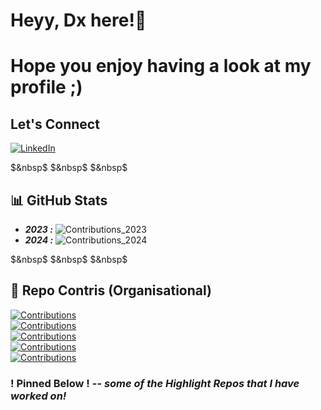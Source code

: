 # Heyy, Dx here!👋
# Hope you enjoy having a look at my profile ;)

## Let's Connect
[![LinkedIn](https://img.shields.io/badge/LinkedIn-0077B5?style=for-the-badge&logo=linkedin&logoColor=white)](https://www.linkedin.com/in/daksh-shah-dx11/)

$&nbsp$
$&nbsp$
$&nbsp$

## 📊 GitHub Stats
- ***2023 :*** ![Contributions_2023](https://img.shields.io/badge/273_Contris-pink)
- ***2024 :*** ![Contributions_2024](https://img.shields.io/badge/111_Contris-pink)

$&nbsp$
$&nbsp$
$&nbsp$

## 🎯 Repo Contris (Organisational)
[![Contributions](https://img.shields.io/badge/SERC-Network%20File%20System-blue)](https://github.com/serc-courses/final-project-021)\
[![Contributions](https://img.shields.io/badge/SERC-MP3-blue)](https://github.com/serc-courses/mini-project-3-Daxvshah11)\
[![Contributions](https://img.shields.io/badge/SERC-MP2-blue)](https://github.com/serc-courses/mini-project-2-Daxvshah11)\
[![Contributions](https://img.shields.io/badge/SERC-MP1-blue)](https://github.com/serc-courses/mini-project-1-Daxvshah11)\
[![Contributions](https://img.shields.io/badge/SERC-MP0-blue)](https://github.com/serc-courses/mini-project-0-Daxvshah11)



### ! Pinned Below ! -- _some of the Highlight Repos that I have worked on!_
